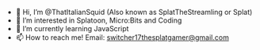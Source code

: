 - 👋 Hi, I’m @ThatItalianSquid (Also known as SplatTheStreamling or Splat)
- 👀 I’m interested in Splatoon, Micro:Bits and Coding
- 🌱 I’m currently learning JavaScript
- 📫 How to reach me! Email: switcher17thesplatgamer@gmail.com

<!---
ThatItalianSquid is a ✨ special ✨ repository because its `README.md` (this file) appears on your GitHub profile.
You can click the Preview link to take a look at your changes.
--->
